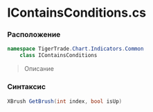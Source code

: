 
# IContainsConditions.cs
### Расположение
```csharp
namespace TigerTrade.Chart.Indicators.Common  
    class IContainsConditions
```

> Описание

### Синтаксис
```csharp
XBrush GetBrush(int index, bool isUp)
```

